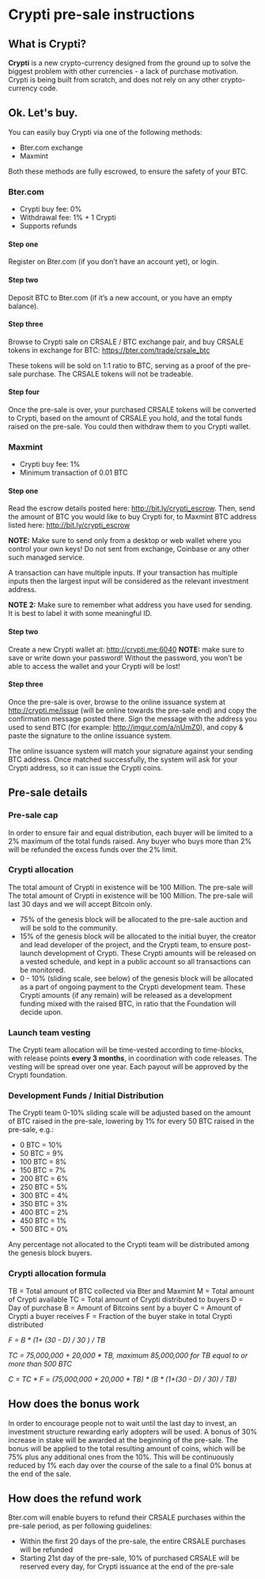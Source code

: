 Crypti pre-sale instructions
==========


## What is Crypti?
**Crypti** is a new crypto-currency designed from the ground up to solve the biggest problem with other currencies - a lack of purchase motivation. Crypti is being built from scratch, and does not rely on any other crypto-currency code.


## Ok. Let's buy.
You can easily buy Crypti via one of the following methods:

* Bter.com exchange
* Maxmint

Both these methods are fully escrowed, to ensure the safety of your BTC.

### Bter.com
* Crypti buy fee: 0%
* Withdrawal fee: 1% + 1 Crypti
* Supports refunds

#### Step one
Register on Bter.com (if you don’t have an account yet), or login.

#### Step two
Deposit BTC to Bter.com (if it’s a new account, or you have an empty balance).

#### Step three
Browse to Crypti sale on CRSALE / BTC exchange pair, and buy CRSALE tokens in exchange for BTC:
https://bter.com/trade/crsale_btc

These tokens will be sold on 1:1 ratio to BTC, serving as a proof of the pre-sale purchase. The CRSALE tokens will not be tradeable.

#### Step four
Once the pre-sale is over, your purchased CRSALE tokens will be converted to Crypti, based on the amount of CRSALE you hold, and the total funds raised on the pre-sale. You could then withdraw them to you Crypti wallet.


### Maxmint
* Crypti buy fee: 1%
* Minimum transaction of 0.01 BTC

#### Step one
Read the escrow details posted here: http://bit.ly/crypti_escrow. Then, send the amount of BTC you would like to buy Crypti for, to Maxmint BTC address listed here:
http://bit.ly/crypti_escrow

**NOTE:** Make sure to send only from a desktop or web wallet where you control your own keys!
Do not sent from exchange, Coinbase or any other such managed service.

A transaction can have multiple inputs. If your transaction has multiple inputs then the largest input will be considered as the relevant investment address.

**NOTE 2:** Make sure to remember what address you have used for sending. It is best to label it with some meaningful ID.


#### Step two
Create a new Crypti wallet at:
http://crypti.me:6040
**NOTE:** make sure to save or write down your password! Without the password, you won’t be able to access the wallet and your Crypti will be lost!


#### Step three
Once the pre-sale is over, browse to the online issuance system at http://crypti.me/issue (will be online towards the pre-sale end) and copy the confirmation message posted there. Sign the message with the address you used to send BTC (for example: http://imgur.com/a/nUmZ0), and copy & paste the signature to the online issuance system.

The online issuance system will match your signature against your sending BTC address. Once matched successfully, the system will ask for your Crypti address, so it can issue the Crypti 
coins.


## Pre-sale details

### Pre-sale cap
In order to ensure fair and equal distribution, each buyer will be limited to a 2% maximum of the total funds raised. Any buyer who buys more than 2% will be refunded the excess funds over the 2% limit.

### Crypti allocation
The total amount of Crypti in existence will be 100 Million. The pre-sale will The total amount of Crypti in existence will be 100 Million. The pre-sale will last 30 days and we will accept Bitcoin only. 

* 75% of the genesis block will be allocated to the pre-sale auction and will be sold to the community.
* 15% of the genesis block will be allocated to the initial buyer, the creator and lead developer of the project, and the Crypti team, to ensure post-launch development of Crypti. These Crypti amounts will be released on a vested schedule, and kept in a public account so all transactions can be monitored.
* 0 - 10% (sliding scale, see below) of the genesis block will be allocated as a part of ongoing payment to the Crypti development team. These Crypti amounts (if any remain) will be released as a development funding mixed with the raised BTC, in ratio that the Foundation will decide upon.

### Launch team vesting
The Crypti team allocation will be time-vested according to time-blocks, with release points **every 3 months**, in coordination with code releases. The vesting will be spread over one year. Each payout will be approved by the Crypti foundation.


### Development Funds / Initial Distribution
The Crypti team 0-10% sliding scale will be adjusted based on the amount of BTC raised in the pre-sale, lowering by 1% for every 50 BTC raised in the pre-sale, e.g.:

* 0 BTC = 10%
* 50 BTC = 9%
* 100 BTC = 8%
* 150 BTC = 7%
* 200 BTC = 6%
* 250 BTC = 5%
* 300 BTC = 4%
* 350 BTC = 3%
* 400 BTC = 2%
* 450 BTC = 1%
* 500 BTC = 0%

Any percentage not allocated to the Crypti team will be distributed among the genesis block buyers.


### Crypti allocation formula
TB = Total amount of BTC collected via Bter and Maxmint
M = Total amount of Crypti available
TC = Total amount of Crypti distributed to buyers
D = Day of purchase
B = Amount of Bitcoins sent by a buyer
C = Amount of Crypti a buyer receives
F = Fraction of the buyer stake in total Crypti distributed

_F = B * (1+ (30 - D) / 30 ) / TB_

_TC = 75,000,000 + 20,000 * TB, maximum 85,000,000 for TB equal to or more than 500 BTC_

_C = TC * F = (75,000,000 + 20,000 * TB) * (B * (1+(30 - D) / 30) / TB)_


## How does the bonus work
In order to encourage people not to wait until the last day to invest, an investment structure rewarding early adopters will be used. A bonus of 30% increase in stake will be awarded at the beginning of the pre-sale. The bonus will be applied to the total resulting amount of coins, which will be 75% plus any additional ones from the 10%. This will be continuously reduced by 1% each day over the course of the sale to a final 0% bonus at the end of the sale.


## How does the refund work
Bter.com will enable buyers to refund their CRSALE purchases within the pre-sale period, as per following guidelines:
* Within the first 20 days of the pre-sale, the entire CRSALE purchases will be refunded
* Starting 21st day of the pre-sale, 10% of purchased CRSALE will be reserved every day, for Crypti issuance at the end of the pre-sale
